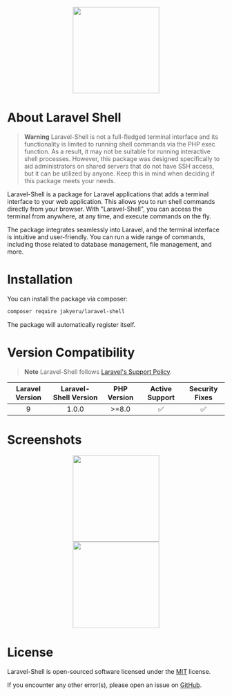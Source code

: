 <p align="center">
    <a href="https://github.com/JakyeRU/Laravel-Shell" target="_blank">
        <img src="https://raw.githubusercontent.com/JakyeRU/Laravel-Shell/main/.github/Laravel-Shell-transparent.png" height=200>
    </a>
</p>

# About Laravel Shell
> **Warning** Laravel-Shell is not a full-fledged terminal interface and its functionality is limited to running shell commands via the PHP exec function. As a result, it may not be suitable for running interactive shell processes. However, this package was designed specifically to aid administrators on shared servers that do not have SSH access, but it can be utilized by anyone. Keep this in mind when deciding if this package meets your needs.

Laravel-Shell is a package for Laravel applications that adds a terminal interface to your web application. This allows you to run shell commands directly from your browser. With "Laravel-Shell", you can access the terminal from anywhere, at any time, and execute commands on the fly.

The package integrates seamlessly into Laravel, and the terminal interface is intuitive and user-friendly. You can run a wide range of commands, including those related to database management, file management, and more.

# Installation
You can install the package via composer:

```bash
composer require jakyeru/laravel-shell
```
The package will automatically register itself.

# Version Compatibility
> **Note** Laravel-Shell follows [Laravel's Support Policy](https://laravel.com/docs/9.x/releases#support-policy).

|  Laravel Version  |  Laravel-Shell Version  | PHP Version | Active Support | Security Fixes |
|:-----------------:|:-----------------------:|:-----------:|:--------------:|:--------------:|
|         9         |          1.0.0          |    >=8.0    |       ✅       |       ✅      |

# Screenshots
<p align="center">
    <img src="https://raw.githubusercontent.com/JakyeRU/Laravel-Shell/main/.github/Screenshot_2023-02-05_192731.png" height=200><br>
    <img src="https://raw.githubusercontent.com/JakyeRU/Laravel-Shell/main/.github/Screenshot_2023-02-05_193258.png" height=200>
</p>

# License
Laravel-Shell is open-sourced software licensed under the [MIT](https://github.com/JakyeRU/Laravel-Shell/blob/main/LICENSE) license.

If you encounter any other error(s), please open an issue on [GitHub](https://github.com/JakyeRU/Laravel-Shell/issues/new/choose).